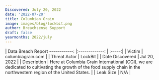 ```yaml
---
Discovered: July 20, 2022
date: '2022-07-20'
title: Columbian Grain
image: images/blog/lockbit.png
author: Breachsense Support
draft: false
yearmonths: 2022/july
---
```



| Data Breach Report
------------:     |:-------------:    | :-----:|
| Victim      | columbiagrain.com      | 
| Threat Actor      | LockBit      | 
| Date Discovered      | Jul 20, 2022      | 
| Description      | Here at Columbia Grain International (CGI), we are dedicated to cultivating the growth of the food supply chain in the northwestern region of the United States.      | 
| Leak Size      | N/A      | 

